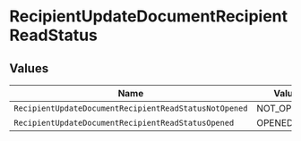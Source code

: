 # RecipientUpdateDocumentRecipientReadStatus


## Values

| Name                                                  | Value                                                 |
| ----------------------------------------------------- | ----------------------------------------------------- |
| `RecipientUpdateDocumentRecipientReadStatusNotOpened` | NOT_OPENED                                            |
| `RecipientUpdateDocumentRecipientReadStatusOpened`    | OPENED                                                |